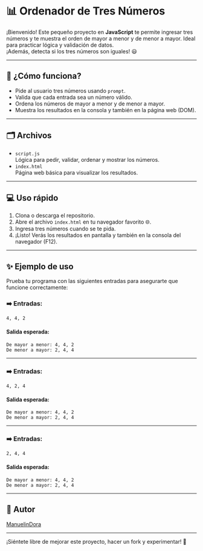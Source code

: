 # 📊 Ordenador de Tres Números

¡Bienvenido! Este pequeño proyecto en **JavaScript** te permite ingresar tres números y te muestra el orden de mayor a menor y de menor a mayor. Ideal para practicar lógica y validación de datos.  
¡Además, detecta si los tres números son iguales! 😃

---

## 🚀 ¿Cómo funciona?

- Pide al usuario tres números usando `prompt`.
- Valida que cada entrada sea un número válido.
- Ordena los números de mayor a menor y de menor a mayor.
- Muestra los resultados en la consola y también en la página web (DOM).

---

## 🗂️ Archivos

- `script.js`  
  Lógica para pedir, validar, ordenar y mostrar los números.
- `index.html`  
  Página web básica para visualizar los resultados.

---

## 💻 Uso rápido

1. Clona o descarga el repositorio.
2. Abre el archivo `index.html` en tu navegador favorito 🌐.
3. Ingresa tres números cuando se te pida.
4. ¡Listo! Verás los resultados en pantalla y también en la consola del navegador (F12).

---

## ✨ Ejemplo de uso

Prueba tu programa con las siguientes entradas para asegurarte que funcione correctamente:

### ➡️ Entradas:
```
4, 4, 2
```
#### Salida esperada:
```
De mayor a menor: 4, 4, 2
De menor a mayor: 2, 4, 4
```

---

### ➡️ Entradas:
```
4, 2, 4
```
#### Salida esperada:
```
De mayor a menor: 4, 4, 2
De menor a mayor: 2, 4, 4
```

---

### ➡️ Entradas:
```
2, 4, 4
```
#### Salida esperada:
```
De mayor a menor: 4, 4, 2
De menor a mayor: 2, 4, 4
```

---

## 👤 Autor

[ManuelinDora](https://github.com/ManuelinDora)

---

¡Siéntete libre de mejorar este proyecto, hacer un fork y experimentar! 🚀
